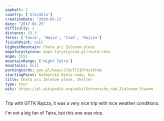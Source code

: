 ```yaml
---
asphalt: 1
country: ['Slovakia']
creationDate: '2020-03-21'
date: "2017-02-25"
difficulty: 1
distance: 15.3
ferns: ['Tania', 'Basia', 'Czak', 'Rajcza']
finishPoint: null
highestMountain: Chata pri Zelenom plese
mapaTurystyczna: mapa-turystyczna.pl/route/r4co
mnpm: 1551
mountainRange: ['Hight Tatra']
mountains: null
parkingCords: goo.gl/maps/JC6uTT21R74v2kFe8
startingPoint: Kežmarská Biela voda, bus
title: Chata pri Zelenom plese, shelter
type: tour
wiki: https://pl.wikipedia.org/wiki/Schronisko_nad_Zielonym_Stawem
---
```


Trip with GTTK Rajcza, it was a very nice trip with nice weather conditions.

I'm not a big fan of Tatra, but this one was nice.
